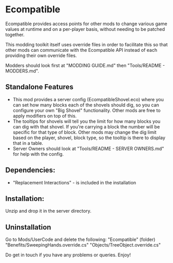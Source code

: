 ﻿# Ecompatible

Ecompatible provides access points for other mods to change various game values at runtime and on a per-player basis, without needing to be patched together.

This modding toolkit itself uses override files in order to facilitate this so that other mods can communicate with the Ecompatible API instead of each providing their own override files.

Modders should look first at "MODDING GUIDE.md" then "Tools/README - MODDERS.md".

## Standalone Features

- This mod provides a server config (EcompatibleShovel.eco) where you can set how many blocks each of the shovels should dig, so you can configure your own "Big Shovel" functionality. Other mods are free to apply modifiers on top of this.
- The tooltips for shovels will tell you the limit for how many blocks you can dig with that shovel. If you're carrying a block the number will be specific for that type of block. Other mods may change the dig limit based on the player, shovel, block type, so the tooltip is there to display that in a table.
- Server Owners should look at "Tools/README - SERVER OWNERS.md" for help with the config.

## Dependencies:

- "Replacement Interactions" - is included in the installation

## Installation:

Unzip and drop it in the server directory.

## Uninstallation

Go to Mods/UserCode and delete the following:
"Ecompatible" (folder)
"Benefits/SweepingHands.override.cs"
"Objects/TreeObject.override.cs"

Do get in touch if you have any problems or queries.
Enjoy!